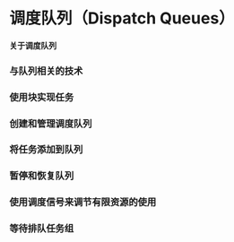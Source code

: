 # 调度队列（Dispatch Queues）

#### 关于调度队列

### 与队列相关的技术

### 使用块实现任务

### 创建和管理调度队列

### 将任务添加到队列

### 暂停和恢复队列

### 使用调度信号来调节有限资源的使用

### 等待排队任务组





